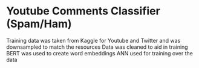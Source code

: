 # Youtube Comments Classifier (Spam/Ham)
Training data was taken from Kaggle for Youtube and Twitter and was downsampled to match the resources
Data was cleaned to aid in training
BERT was used to create word embeddings
ANN used for training over the data
